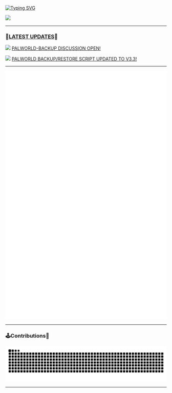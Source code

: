 [![Typing SVG](https://readme-typing-svg.demolab.com?font=Fira+Code&pause=1000&random=false&width=435&lines=AYO%F0%9F%91%8B+My+Name+is+Kryptide;Welcome+to+my+GitHub%F0%9F%93%93)](https://git.io/typing-svg)

![](https://komarev.com/ghpvc/?username=kryptide&style=plastic)

---
### 📢<ins>LATEST UPDATES</ins>📢
<img src="https://media.tenor.com/7tHHMkFVG7sAAAAi/chillet-palworld.gif" width="30"> [PALWORLD-BACKUP DISCUSSION OPEN!](https://github.com/Kryptide/Palworld-Backup/discussions/1)

<img src="https://media.tenor.com/7tHHMkFVG7sAAAAi/chillet-palworld.gif" width="30"> [PALWORLD BACKUP/RESTORE SCRIPT UPDATED TO V3.3!](https://github.com/Kryptide/Palworld-Backup/)

---
![Metrics](/github-metrics.svg)


---

### 🕹️Contributions👾

![Snake animation](https://raw.githubusercontent.com/kryptide/kryptide/output/github-contribution-grid-snake-dark.svg)

---

